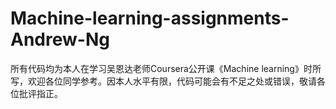 # Machine-learning-assignments-Andrew-Ng
所有代码均为本人在学习吴恩达老师Coursera公开课《Machine learning》时所写，欢迎各位同学参考。因本人水平有限，代码可能会有不足之处或错误，敬请各位批评指正。
